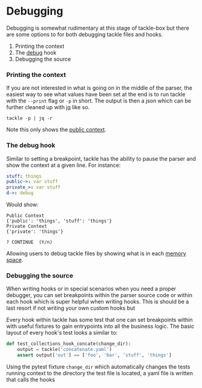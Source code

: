# Debugging

Debugging is somewhat rudimentary at this stage of tackle-box but there are some options to for both debugging tackle files and hooks.  

1. Printing the context
2. The [debug](providers/Tackle/debug.md) hook
3. Debugging the source

### Printing the context

If you are not interested in what is going on in the middle of the parser, the easiest way to see what values have been set at the end is to run tackle with the `--print` flag or `-p` in short. The output is then a json which can be further cleaned up with [jq]() like so.

```shell
tackle -p | jq -r
```

Note this only shows the [public context](memory-management.md#public-vs-private-context).

### The debug hook

Similar to setting a breakpoint, tackle has the ability to pause the parser and show the context at a given line. For instance:

```yaml
stuff: things
public->: var stuff
private_>: var stuff
d->: debug
```

Would show:

```text
Public Context
{'public': 'things', 'stuff': 'things'}
Private Context
{'private': 'things'}

? CONTINUE  (Y/n)
```

Allowing users to debug tackle files by showing what is in each [memory space](memory-management.md).

### Debugging the source

When writing hooks or in special scenarios when you need a proper debugger, you can set breakpoints within the parser source code or within each hook which is super helpful when writing hooks. This is should be a last resort if not writing your own custom hooks but





Every hook within tackle has some test that one can set breakpoints within with useful fixtures to gain entrypoints into all the business logic. The basic layout of every hook's test looks a similar to:

```python
def test_collections_hook_concate(change_dir):
    output = tackle('concatenate.yaml')
    assert output['out'] == ['foo', 'bar', 'stuff', 'things']
```

Using the pytest fixture `change_dir` which automatically changes the tests running context to the directory the test file is located, a yaml file is written that calls the hooks